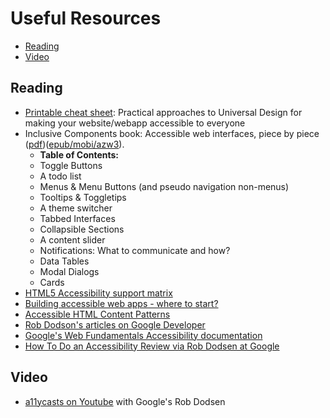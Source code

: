 # Useful Resources

- [Reading](#Reading)
- [Video](#Video)

## Reading

- [Printable cheat sheet](https://moritzgiessmann.de/accessibility-cheatsheet/): Practical approaches to Universal Design for making your website/webapp accessible to everyone
- Inclusive Components book: Accessible web interfaces, piece by piece ([pdf](https://github.com/basecamp/accessibility/blob/master/files/Inclusive%20Components%20-%20Heydon%20Pickering.pdf))([epub/mobi/azw3](https://github.com/basecamp/accessibility/blob/master/files/Inclusive_Compenents_other_formats.zip)).
  - **Table of Contents:**
  - Toggle Buttons
  - A todo list
  - Menus & Menu Buttons (and pseudo navigation non-menus)
  - Tooltips & Toggletips
  - A theme switcher
  - Tabbed Interfaces
  - Collapsible Sections
  - A content slider
  - Notifications: What to communicate and how?
  - Data Tables
  - Modal Dialogs
  - Cards
- [HTML5 Accessibility support matrix](https://www.html5accessibility.com)
- [Building accessible web apps - where to start?](https://marcus.io/blog/building-a11y-web-apps-where-to-start)
- [Accessible HTML Content Patterns](https://ericwbailey.github.io/accessible-html-content-patterns/)
- [Rob Dodson's articles on Google Developer](https://developers.google.com/web/resources/contributors/robdodson)
- [Google's Web Fundamentals Accessibility documentation](https://developers.google.com/web/fundamentals/accessibility/)
- [How To Do an Accessibility Review via Rob Dodsen at Google](https://developers.google.com/web/fundamentals/accessibility/how-to-review)

## Video

- [a11ycasts on Youtube](https://www.youtube.com/playlist?list=PLNYkxOF6rcICWx0C9LVWWVqvHlYJyqw7g) with Google's Rob Dodsen
